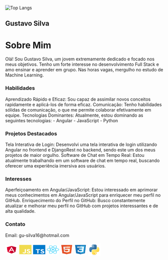 

![Top Langs](https://github-readme-stats.vercel.app/api/top-langs/?username=CodingWithGustavo&hide_progress=true)

## Gustavo Silva

# Sobre Mim
Olá! Sou Gustavo Silva, um jovem extremamente dedicado e focado nos meus objetivos. Tenho um forte interesse no desenvolvimento Full Stack e amo ensinar e aprender em grupo. Nas horas vagas, mergulho no estudo de Machine Learning.

<h3>Habilidades</h3>
Aprendizado Rápido e Eficaz: Sou capaz de assimilar novos conceitos rapidamente e aplicá-los de forma eficaz.
Comunicação: Tenho habilidades sólidas de comunicação, o que me permite colaborar efetivamente em equipe.
Tecnologias Dominantes: Atualmente, estou dominando as seguintes tecnologias:
  - Angular
  - JavaScript
  - Python

<h3>Projetos Destacados</h3>
Tela Interativa de Login: Desenvolvi uma tela interativa de login utilizando Angular no frontend e DjangoRest no backend, sendo este um dos meus projetos de maior orgulho.
Software de Chat em Tempo Real: Estou atualmente trabalhando em um software de chat em tempo real, buscando oferecer uma experiência imersiva aos usuários.

<h3>Interesses</h3>
Aperfeiçoamento em Angular/JavaScript: Estou interessado em aprimorar meus conhecimentos em Angular/JavaScript para enriquecer meu perfil no GitHub.
Enriquecimento do Perfil no GitHub: Busco constantemente atualizar e melhorar meu perfil no GitHub com projetos interessantes e de alta qualidade.

<h3>Contato</h3>
Email: gu-silva16@hotmail.com

<div style="display: inline_block"><br>
  <img align="center" alt="Rafa-Csharp" height="30" width="40" src="https://raw.githubusercontent.com/devicons/devicon/master/icons/angular/angular-original.svg">
  <img align="center" alt="Rafa-Js" height="30" width="40" src="https://raw.githubusercontent.com/devicons/devicon/master/icons/javascript/javascript-plain.svg">
  <img align="center" alt="Rafa-Ts" height="30" width="40" src="https://raw.githubusercontent.com/devicons/devicon/master/icons/typescript/typescript-plain.svg">
  <img align="center" alt="Rafa-React" height="30" width="40" src="https://raw.githubusercontent.com/devicons/devicon/master/icons/react/react-original.svg">
  <img align="center" alt="Rafa-HTML" height="30" width="40" src="https://raw.githubusercontent.com/devicons/devicon/master/icons/html5/html5-original.svg">
  <img align="center" alt="Rafa-CSS" height="30" width="40" src="https://raw.githubusercontent.com/devicons/devicon/master/icons/css3/css3-original.svg">
  <img align="center" alt="Rafa-Python" height="40" width="40" src="https://raw.githubusercontent.com/devicons/devicon/master/icons/python/python-original.svg">
</div>
